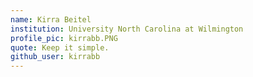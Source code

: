 ```yaml
---
name: Kirra Beitel
institution: University North Carolina at Wilmington
profile_pic: kirrabb.PNG
quote: Keep it simple.
github_user: kirrabb
---
```

